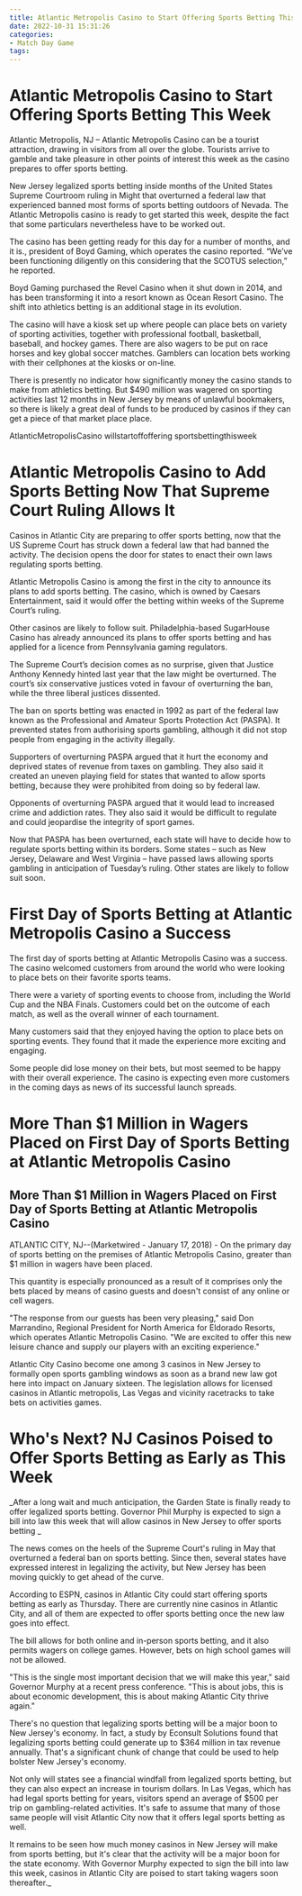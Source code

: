 ```yaml
---
title: Atlantic Metropolis Casino to Start Offering Sports Betting This Week
date: 2022-10-31 15:31:26
categories:
- Match Day Game
tags:
---
```



#  Atlantic Metropolis Casino to Start Offering Sports Betting This Week

Atlantic Metropolis, NJ – Atlantic Metropolis Casino can be a tourist attraction, drawing in visitors from all over the globe. Tourists arrive to gamble and take pleasure in other points of interest this week as the casino prepares to offer sports betting.

New Jersey legalized sports betting inside months of the United States Supreme Courtroom ruling in Might that overturned a federal law that experienced banned most forms of sports betting outdoors of Nevada. The Atlantic Metropolis casino is ready to get started this week, despite the fact that some particulars nevertheless have to be worked out.

The casino has been getting ready for this day for a number of months, and it is., president of Boyd Gaming, which operates the casino reported. “We’ve been functioning diligently on this considering that the SCOTUS selection,” he reported.

Boyd Gaming purchased the Revel Casino when it shut down in 2014, and has been transforming it into a resort known as Ocean Resort Casino. The shift into athletics betting is an additional stage in its evolution.

The casino will have a kiosk set up where people can place bets on variety of sporting activities, together with professional football, basketball, baseball, and hockey games. There are also wagers to be put on race horses and key global soccer matches. Gamblers can location bets working with their cellphones at the kiosks or on-line.

There is presently no indicator how significantly money the casino stands to make from athletics betting. But $490 million was wagered on sporting activities last 12 months in New Jersey by means of unlawful bookmakers, so there is likely a great deal of funds to be produced by casinos if they can get a piece of that market place place.

AtlanticMetropolisCasino willstartoffoffering sportsbettingthisweek

#  Atlantic Metropolis Casino to Add Sports Betting Now That Supreme Court Ruling Allows It

Casinos in Atlantic City are preparing to offer sports betting, now that the US Supreme Court has struck down a federal law that had banned the activity. The decision opens the door for states to enact their own laws regulating sports betting.

Atlantic Metropolis Casino is among the first in the city to announce its plans to add sports betting. The casino, which is owned by Caesars Entertainment, said it would offer the betting within weeks of the Supreme Court’s ruling.

Other casinos are likely to follow suit. Philadelphia-based SugarHouse Casino has already announced its plans to offer sports betting and has applied for a licence from Pennsylvania gaming regulators.

The Supreme Court’s decision comes as no surprise, given that Justice Anthony Kennedy hinted last year that the law might be overturned. The court’s six conservative justices voted in favour of overturning the ban, while the three liberal justices dissented.

The ban on sports betting was enacted in 1992 as part of the federal law known as the Professional and Amateur Sports Protection Act (PASPA). It prevented states from authorising sports gambling, although it did not stop people from engaging in the activity illegally.

Supporters of overturning PASPA argued that it hurt the economy and deprived states of revenue from taxes on gambling. They also said it created an uneven playing field for states that wanted to allow sports betting, because they were prohibited from doing so by federal law.

Opponents of overturning PASPA argued that it would lead to increased crime and addiction rates. They also said it would be difficult to regulate and could jeopardise the integrity of sport games.

Now that PASPA has been overturned, each state will have to decide how to regulate sports betting within its borders. Some states – such as New Jersey, Delaware and West Virginia – have passed laws allowing sports gambling in anticipation of Tuesday’s ruling. Other states are likely to follow suit soon.

#  First Day of Sports Betting at Atlantic Metropolis Casino a Success

The first day of sports betting at Atlantic Metropolis Casino was a success. The casino welcomed customers from around the world who were looking to place bets on their favorite sports teams.

There were a variety of sporting events to choose from, including the World Cup and the NBA Finals. Customers could bet on the outcome of each match, as well as the overall winner of each tournament.

Many customers said that they enjoyed having the option to place bets on sporting events. They found that it made the experience more exciting and engaging.

Some people did lose money on their bets, but most seemed to be happy with their overall experience. The casino is expecting even more customers in the coming days as news of its successful launch spreads.

#  More Than $1 Million in Wagers Placed on First Day of Sports Betting at Atlantic Metropolis Casino

 ## More Than $1 Million in Wagers Placed on First Day of Sports Betting at Atlantic Metropolis Casino

ATLANTIC CITY, NJ--(Marketwired - January 17, 2018) - On the primary day of sports betting on the premises of Atlantic Metropolis Casino, greater than $1 million in wagers have been placed.

This quantity is especially pronounced as a result of it comprises only the bets placed by means of casino guests and doesn't consist of any online or cell wagers.

"The response from our guests has been very pleasing," said Don Marrandino, Regional President for North America for Eldorado Resorts, which operates Atlantic Metropolis Casino. "We are excited to offer this new leisure chance and supply our players with an exciting experience."

Atlantic City Casino become one among 3 casinos in New Jersey to formally open sports gambling windows as soon as a brand new law got here into impact on January sixteen. The legislation allows for licensed casinos in Atlantic metropolis, Las Vegas and vicinity racetracks to take bets on activities games.

#  Who's Next? NJ Casinos Poised to Offer Sports Betting as Early as This Week

_After a long wait and much anticipation, the Garden State is finally ready to offer legalized sports betting. Governor Phil Murphy is expected to sign a bill into law this week that will allow casinos in New Jersey to offer sports betting _

The news comes on the heels of the Supreme Court's ruling in May that overturned a federal ban on sports betting. Since then, several states have expressed interest in legalizing the activity, but New Jersey has been moving quickly to get ahead of the curve.

According to ESPN, casinos in Atlantic City could start offering sports betting as early as Thursday. There are currently nine casinos in Atlantic City, and all of them are expected to offer sports betting once the new law goes into effect.

The bill allows for both online and in-person sports betting, and it also permits wagers on college games. However, bets on high school games will not be allowed.

"This is the single most important decision that we will make this year," said Governor Murphy at a recent press conference. "This is about jobs, this is about economic development, this is about making Atlantic City thrive again."

There's no question that legalizing sports betting will be a major boon to New Jersey's economy. In fact, a study by Econsult Solutions found that legalizing sports betting could generate up to $364 million in tax revenue annually. That's a significant chunk of change that could be used to help bolster New Jersey's economy.

Not only will states see a financial windfall from legalized sports betting, but they can also expect an increase in tourism dollars. In Las Vegas, which has had legal sports betting for years, visitors spend an average of $500 per trip on gambling-related activities. It's safe to assume that many of those same people will visit Atlantic City now that it offers legal sports betting as well.

It remains to be seen how much money casinos in New Jersey will make from sports betting, but it's clear that the activity will be a major boon for the state economy. With Governor Murphy expected to sign the bill into law this week, casinos in Atlantic City are poised to start taking wagers soon thereafter._